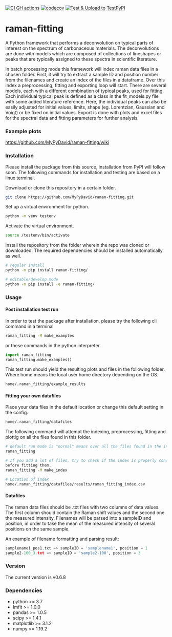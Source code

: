 [![CI GH actions](https://github.com/MyPyDavid/raman-fitting/actions/workflows/build-test-codecov.yml/badge.svg)](https://github.com/MyPyDavid/raman-fitting/actions/workflows/build-test-codecov.yml)
[![codecov](https://codecov.io/gh/MyPyDavid/raman-fitting/branch/main/graph/badge.svg?token=II9JZAODJY)](https://codecov.io/gh/MyPyDavid/raman-fitting)
[![Test & Upload to TestPyPI](https://github.com/MyPyDavid/raman-fitting/actions/workflows/upload-to-testpypi.yml/badge.svg)](https://github.com/MyPyDavid/raman-fitting/actions/workflows/upload-to-testpypi.yml)


# raman-fitting
 A Python framework that performs a deconvolution on typical parts of interest on the spectrum of carbonaceous materials.
 The deconvolutions are done with models which are composed of collections of lineshapes or peaks that are typically assigned to these spectra in scientific literature.




In batch processing mode this framework will index raman data files in a chosen folder.
First, it will try to extract a sample ID and position number from the filenames and create an index of the files in a dataframe. Over this index a preprocessing, fitting and exporting loop will start.
There are several models, each with a different combination of typical peaks, used for fitting. Each individual typical peak is defined as a class in the fit_models.py file with some added literature reference. Here, the individual peaks can also be easily adjusted for initial values, limits, shape (eg. Lorentzian, Gaussian and Voigt) or be fixed on initial values.
Export is done with plots and excel files for the spectral data and fitting parameters for further analysis.


### Example plots

https://github.com/MyPyDavid/raman-fitting/wiki


### Installation

Please install the package from this source, installation from PyPI will follow soon.
The following commands for installation and testing are based on a linux terminal.

Download or clone this repository in a certain folder.
``` bash
git clone https://github.com/MyPyDavid/raman-fitting.git
```
Set up a virtual environment for python.
``` bash
python -m venv testenv
```
Activate the virtual environment.
``` bash
source /testenv/bin/activate
```
Install the repository from the folder wherein the repo was cloned or downloaded.
The required dependencies should be installed automatically as well.
``` bash
# regular install
python -m pip install raman-fitting/

# editable/develop mode
python -m pip install -e raman-fitting/
```

### Usage

#### Post installation test run 

In order to test the package after installation, please try the following cli command in a terminal
``` bash
raman_fitting -M make_examples
```
or these commands in the python interpreter.
``` python
import raman_fitting
raman_fitting.make_examples()
```
This test run should yield the resulting plots and files in the following folder. Where home means the local user home directory depending on the OS.
``` bash
home/.raman_fitting/example_results
```

#### Fitting your own datafiles
Place your data files in the default location or change this default setting in the config.
``` bash
home/.raman_fitting/datafiles
```
The following command will attempt the indexing, preprocessing, fitting and plottig on all the files found in this folder.
``` bash
# default run mode is "normal" means over all the files found in the index
raman_fitting

# If you add a lot of files, try to check if the index is properly constructed
before fitting them.
raman_fitting -M make_index 

# Location of index
home/.raman_fitting/datafiles/results/raman_fitting_index.csv
```

#### Datafiles

The raman data files should be .txt files with two columns of data values.
The first column should contain the Raman shift values and the second one the measured intensity.
Filenames will be parsed into a sampleID and position, in order to take the mean of the measured intensity 
of several positions on the same sample.

An example of filename formatting and parsing result:
``` python
samplename1_pos1.txt => sampleID = 'samplename1', position = 1
sample2-100_3.txt => sampleID = 'sample2-100', position = 3
```
### Version

The current version is v0.6.8

### Dependencies

- python >= 3.7
- lmfit >= 1.0.0
- pandas >= 1.0.5
- scipy >= 1.4.1
- matplotlib >= 3.1.2
- numpy >= 1.19.2
